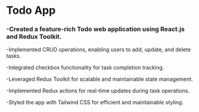 # Todo App

<h3>-Created a feature-rich Todo web application using React.js and Redux Toolkit.</h3>

<p>-Implemented CRUD operations, enabling users to add, update, and delete tasks.</p>

<p>-Integrated checkbox functionality for task completion tracking.</p>

<p>-Leveraged Redux Toolkit for scalable and maintainable state management.</p>

<p>-Implemented Redux actions for real-time updates during task operations.</p>

<p>-Styled the app with Tailwind CSS for efficient and maintainable styling.</p>
